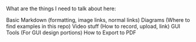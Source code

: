 What are the things I need to talk about here:

Basic Markdown (formatting, image links, normal links)
Diagrams (Where to find examples in this repo)
Video stuff (How to record, upload, link)
GUI Tools (For GUI design portions)
How to Export to PDF
